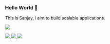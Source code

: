 ### Hello World 👋

This is Sanjay, I aim to build scalable applications.

<img src="https://github-readme-stats.vercel.app/api?username=Coding-Maniac&show_icons=true&hide_border=true&count_private=true&theme=dark" />

<p>
	<a href="https://www.linkedin.com/in/sanjay-kapilesh/">
        <img src="https://img.shields.io/badge/LinkedIn--_.svg?style=social&logo=linkedin" />
    </a>
    <a href="https://www.instagram.com/sanjay_kapilesh/">
        <img src="https://img.shields.io/badge/Instagram--_.svg?style=social&logo=instagram" />
    </a>
    <a href="mailto:ufoundsanjay@gmail.com">
        <img src="https://img.shields.io/badge/Mail--_.svg?style=social&logo=gmail" />
    </a>
</p>

